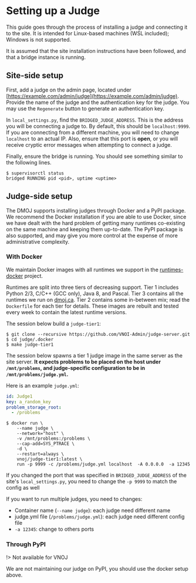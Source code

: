 # Setting up a Judge

This guide goes through the process of installing a judge and connecting it to
the site. It is intended for Linux-based machines (WSL included); Windows is
not supported.

It is assumed that the site installation instructions have been followed, and
that a bridge instance is running.

## Site-side setup

First, add a judge on the admin page, located under
[https://example.com/admin/judge](https://example.com/admin/judge). Provide the
name of the judge and the authentication key for the judge. You may use the
`Regenerate` button to generate an authentication key.

In `local_settings.py`, find the `BRIDGED_JUDGE_ADDRESS`. This is the address
you will be connecting a judge to. By default, this should be `localhost:9999`.
If you are connecting from a different machine, you will need to change
`localhost` to an actual IP. Also, ensure that this port is **open**, or you
will receive cryptic error messages when attempting to connect a judge.

Finally, ensure the bridge is running. You should see something similar to the
following lines.

```shell-session
$ supervisorctl status
bridged RUNNING pid <pid>, uptime <uptime>
```

## Judge-side setup

The DMOJ supports installing judges through Docker and a PyPI package. We
recommend the Docker installation if you are able to use Docker, since we have
dealt with the hard problem of getting many runtimes co-existing on the same
machine and keeping them up-to-date. The PyPI package is also supported, and
may give you more control at the expense of more administrative complexity.

### With Docker

We maintain Docker images with all runtimes we support in the
[runtimes-docker](https://github.com/DMOJ/runtimes-docker) project.

Runtimes are split into three tiers of decreasing support. Tier 1 includes
Python 2/3, C/C++ (GCC only), Java 8, and Pascal. Tier 3 contains all the
runtimes we run on [dmoj.ca](https://dmoj.ca). Tier 2 contains some in-between
mix; read the `Dockerfile` for each tier for details. These images are rebuilt
and tested every week to contain the latest runtime versions.

The session below build a `judge-tier1`:

```shell-session
$ git clone --recursive https://github.com/VNOI-Admin/judge-server.git
$ cd judge/.docker
$ make judge-tier1
```

The session below spawns a tier 1 judge image in the same server as the site server.
**It expects problems to be placed on the host under `/mnt/problems`, and judge-specific
configuration to be in `/mnt/problems/judge.yml`.**

Here is an example `judge.yml`:
```yaml
id: Judge1
key: a_random_key
problem_storage_root:
  - /problems
```

```shell-session
$ docker run \
    --name judge \
    --network="host" \
    -v /mnt/problems:/problems \
    --cap-add=SYS_PTRACE \
    -d \
    --restart=always \
    vnoj/judge-tier1:latest \
    run -p 9999 -c /problems/judge.yml localhost  -A 0.0.0.0  -a 12345
```

If you changed the port that was specified in `BRIDGED_JUDGE_ADDRESS` of the
site's `local_settings.py`, you need to change the `-p 9999` to match the config as well

If you want to run multiple judges, you need to changes:
- Container name (`--name judge`): each judge need different name
- judge.yml file (`/problems/judge.yml`): each judge need different config file
- `-a 12345`: change to others ports

### Through PyPI

!> Not available for VNOJ

We are not maintaining our judge on PyPI, you should use the docker setup above.
